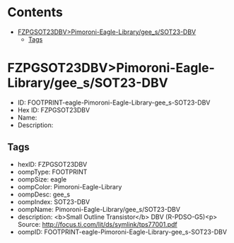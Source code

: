 



Contents
========

* [FZPGSOT23DBV>Pimoroni-Eagle-Library/gee_s/SOT23-DBV](#fzpgsot23dbvpimoroni-eagle-librarygee_ssot23-dbv)
	* [Tags](#tags)

# FZPGSOT23DBV>Pimoroni-Eagle-Library/gee_s/SOT23-DBV

- ID: FOOTPRINT-eagle-Pimoroni-Eagle-Library-gee_s-SOT23-DBV
- Hex ID: FZPGSOT23DBV
- Name: 
- Description: 

## Tags

- hexID: FZPGSOT23DBV
- oompType: FOOTPRINT
- oompSize: eagle
- oompColor: Pimoroni-Eagle-Library
- oompDesc: gee_s
- oompIndex: SOT23-DBV
- oompName: Pimoroni-Eagle-Library/gee_s/SOT23-DBV
- description: &lt;b&gt;Small Outline Transistor&lt;/b&gt; DBV (R-PDSO-G5)&lt;p&gt;
Source: http://focus.ti.com/lit/ds/symlink/tps77001.pdf
- oompID: FOOTPRINT-eagle-Pimoroni-Eagle-Library-gee_s-SOT23-DBV
